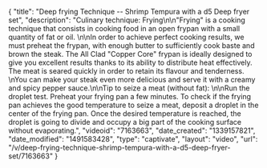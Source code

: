 {
    "title": "Deep frying Technique -- Shrimp Tempura with a d5 Deep fryer set",
    "description": "Culinary technique: Frying\n\n\"Frying\" is a cooking technique that consists in cooking food in an open frypan with a small quantity of fat or oil. \n\nIn order to achieve perfect cooking results, we must preheat the frypan, with enough butter to sufficiently cook baste and brown the steak. The All Clad \"Copper Core\" frypan is ideally designed to give you excellent results thanks to its ability to distribute heat effectively. The meat is seared quickly in order to retain its flavour and tenderness. \nYou can make your steak even more delicious and serve it with a creamy and spicy pepper sauce.\n\nTip to seize a meat (without fat): \n\nRun the droplet test. Preheat your frying pan a few minutes. To check if the frying pan achieves the good temperature to seize a meat, deposit a droplet in the center of the frying pan. Once the desired temperature is reached, the droplet is going to divide and occupy a big part of the cooking surface without evaporating.",
    "videoid": "7163663",
    "date_created": "1339157821",
    "date_modified": "1491583428",
    "type": "captivate",
    "layout": "video",
    "url": "\/v\/deep-frying-technique-shrimp-tempura-with-a-d5-deep-fryer-set\/7163663"
}